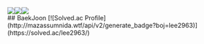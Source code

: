 <div style="display:flex; flex-direction:row;">
 <img src="https://img.shields.io/badge/Java-007396?style=for-the-badge&logo=Java&logoColor=white"> 
 <img src="https://img.shields.io/badge/Spring Boot-6DB33F?style=for-the-badge&logo=spring boot&logoColor=white"> 
  <img src="https://img.shields.io/badge/Spring Data JPA-6DB33F?style=for-the-badge&logo=spring boot&logoColor=white"> 
</div>
## BaekJoon
 [![Solved.ac Profile](http://mazassumnida.wtf/api/v2/generate_badge?boj=lee2963)](https://solved.ac/lee2963/)
